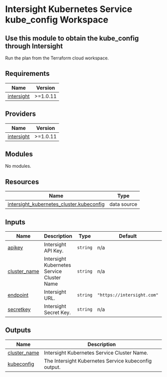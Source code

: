 # Intersight Kubernetes Service kube_config Workspace

## Use this module to obtain the kube_config through Intersight

Run the plan from the Terraform cloud workspace.

<!-- BEGINNING OF PRE-COMMIT-TERRAFORM DOCS HOOK -->
## Requirements

| Name | Version |
|------|---------|
| <a name="requirement_intersight"></a> [intersight](#requirement\_intersight) | >=1.0.11 |

## Providers

| Name | Version |
|------|---------|
| <a name="provider_intersight"></a> [intersight](#provider\_intersight) | >=1.0.11 |

## Modules

No modules.

## Resources

| Name | Type |
|------|------|
| [intersight_kubernetes_cluster.kubeconfig](https://registry.terraform.io/providers/CiscoDevNet/intersight/latest/docs/data-sources/kubernetes_cluster) | data source |

## Inputs

| Name | Description | Type | Default | Required |
|------|-------------|------|---------|:--------:|
| <a name="input_apikey"></a> [apikey](#input\_apikey) | Intersight API Key. | `string` | n/a | yes |
| <a name="input_cluster_name"></a> [cluster\_name](#input\_cluster\_name) | Intersight Kubernetes Service Cluster Name | `string` | n/a | yes |
| <a name="input_endpoint"></a> [endpoint](#input\_endpoint) | Intersight URL. | `string` | `"https://intersight.com"` | no |
| <a name="input_secretkey"></a> [secretkey](#input\_secretkey) | Intersight Secret Key. | `string` | n/a | yes |

## Outputs

| Name | Description |
|------|-------------|
| <a name="output_cluster_name"></a> [cluster\_name](#output\_cluster\_name) | Intersight Kubernetes Service Cluster Name. |
| <a name="output_kubeconfig"></a> [kubeconfig](#output\_kubeconfig) | The Intersight Kubernetes Service kubeconfig output. |
<!-- END OF PRE-COMMIT-TERRAFORM DOCS HOOK -->

